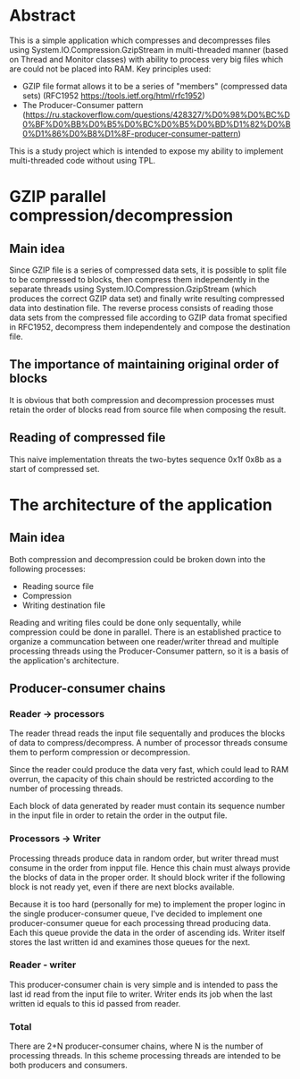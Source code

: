 # Abstract
This is a simple application which compresses and decompresses files using System.IO.Compression.GzipStream in multi-threaded manner (based on Thread and Monitor classes) with ability to process very big files which are could not be placed into RAM. Key principles used:
- GZIP file format allows it to be a series of "members" (compressed data sets) (RFC1952 https://tools.ietf.org/html/rfc1952)
- The Producer-Consumer pattern (https://ru.stackoverflow.com/questions/428327/%D0%98%D0%BC%D0%BF%D0%BB%D0%B5%D0%BC%D0%B5%D0%BD%D1%82%D0%B0%D1%86%D0%B8%D1%8F-producer-consumer-pattern)

This is a study project which is intended to expose my ability to implement multi-threaded code without using TPL.

# GZIP parallel compression/decompression
## Main idea
Since GZIP file is a series of compressed data sets, it is possible to split file to be compressed to blocks, then compress them independently in the separate threads using System.IO.Compression.GzipStream (which produces the correct GZIP data set) and finally write resulting compressed data into destination file. The reverse process consists of reading those data sets from the compressed file according to GZIP data fromat specified in RFC1952, decompress them independentely and compose the destination file.
## The importance of maintaining original order of blocks
It is obvious that both compression and decompression processes must retain the order of blocks read from source file when composing the result.
## Reading of compressed file
This naive implementation threats the two-bytes sequence 0x1f 0x8b as a start of compressed set.

# The architecture of the application
## Main idea
Both compression and decompression could be broken down into the following processes:
- Reading source file
- Compression
- Writing destination file

Reading and writing files could be done only sequentally, while compression could be done in parallel.
There is an established practice to organize a communcation between one reader/writer thread and multiple processing threads using the Producer-Consumer pattern, so it is a basis of the application's architecture.
## Producer-consumer chains
### Reader -> processors
The reader thread reads the input file sequentally and produces the blocks of data to compress/decompress. A number of processor threads consume them to perform compression or decompression.

Since the reader could produce the data very fast, which could lead to RAM overrun, the capacity of this chain should be restricted according to the number of processing threads.

Each block of data generated by reader must contain its sequence number in the input file in order to retain the order in the output file.
### Processors -> Writer
Processing threads produce data in random order, but writer thread must consume in the order from inpput file. Hence this chain must always provide the blocks of data in the proper order. It should block writer if the following block is not ready yet, even if there are next blocks available.

Because it is too hard (personally for me) to implement the proper loginc in the single producer-consumer queue, I've decided to implement one producer-consumer queue for each processing thread producing data. Each this queue provide the data in the order of ascending ids. Writer itself stores the last written id and examines those queues for the next.
### Reader - writer
This producer-consumer chain is very simple and is intended to pass the last id read from the input file to writer. Writer ends its job when the last written id equals to this id passed from reader.
### Total
There are 2+N producer-consumer chains, where N is the number of processing threads. In this scheme processing threads are intended to be both producers and consumers.